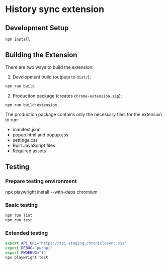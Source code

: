 # History sync extension

## Development Setup

```bash
npm install
```

## Building the Extension

There are two ways to build the extension:

1. Development build (outputs to `dist/`):
```bash
npm run build
```

2. Production package (creates `chrome-extension.zip`):
```bash
npm run build:extension
```

The production package contains only the necessary files for the extension to run:
- manifest.json
- popup.html and popup.css
- settings.css
- Built JavaScript files
- Required assets

## Testing

### Prepare testing environment
npx playwright install --with-deps chromium

### Basic testing
```bash
npm run lint
npm run test
```

### Extended testing
```bash
export API_URL="https://api-staging.chroniclesync.xyz"
export DEBUG="pw:api"
export PWDEBUG="1"
npx playwright test
```
